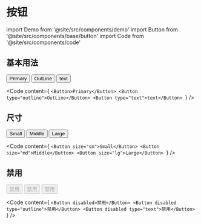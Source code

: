 # 按钮
import Demo from '@site/src/components/demo'
import Button from '@site/src/components/base/button'
import Code from '@site/src/components/code'

## 基本用法
<Demo className="space-x-3">
  <Button>Primary</Button>
  <Button type="outline">OutLine</Button>
  <Button type="text">text</Button>
</Demo>

<Code
  content={
`<Button>Primary</Button>
<Button type="outline">OutLine</Button>
<Button type="text">text</Button>
`}
/>

## 尺寸
<Demo className="space-x-3">
  <Button size="sm">Small</Button>
  <Button size="md">Middle</Button>
  <Button size="lg">Large</Button>
</Demo>

<Code
  content={
`<Button size="sm">Small</Button>
<Button size="md">Middle</Button>
<Button size="lg">Large</Button>
`}
/>

## 禁用
<Demo className="space-x-3">
  <Button disabled>禁用</Button>
  <Button disabled type="outline">禁用</Button>
  <Button disabled type="text">禁用</Button>
</Demo>

<Code
  content={
`<Button disabled>禁用</Button>
<Button disabled type="outline">禁用</Button>
<Button disabled type="text">禁用</Button>
`}
/>